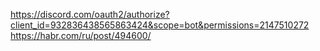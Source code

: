 https://discord.com/oauth2/authorize?client_id=932836438565863424&scope=bot&permissions=2147510272
https://habr.com/ru/post/494600/
